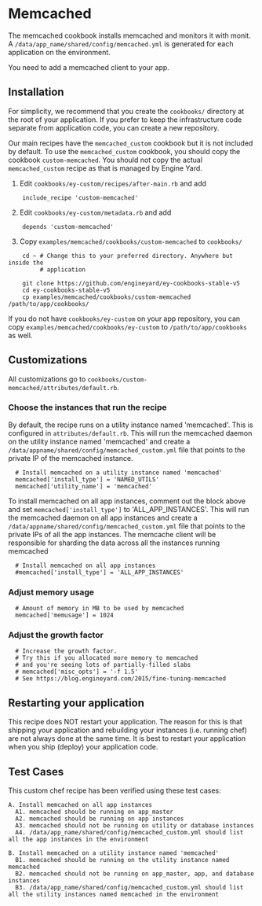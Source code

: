 # Memcached

The memcached cookbook installs memcached and monitors it with monit. A `/data/app_name/shared/config/memcached.yml` is generated for each application on the environment.

You need to add a memcached client to your app.

## Installation

For simplicity, we recommend that you create the `cookbooks/` directory at the
root of your application. If you prefer to keep the infrastructure code separate
from application code, you can create a new repository.

Our main recipes have the `memcached_custom` cookbook but it is not included by default.
To use the `memcached_custom` cookbook, you should copy the cookbook
`custom-memcached`. You should not copy the actual `memcached_custom` recipe as
that is managed by Engine Yard.

1. Edit `cookbooks/ey-custom/recipes/after-main.rb` and add

```
    include_recipe 'custom-memcached'
```

2. Edit `cookbooks/ey-custom/metadata.rb` and add

```
    depends 'custom-memcached'
```

3. Copy `examples/memcached/cookbooks/custom-memcached` to `cookbooks/`

```
    cd ~ # Change this to your preferred directory. Anywhere but inside the
         # application

    git clone https://github.com/engineyard/ey-cookbooks-stable-v5
    cd ey-cookbooks-stable-v5
    cp examples/memcached/cookbooks/custom-memcached /path/to/app/cookbooks/
```

If you do not have `cookbooks/ey-custom` on your app repository, you can copy
`examples/memcached/cookbooks/ey-custom` to `/path/to/app/cookbooks` as well.

## Customizations

All customizations go to `cookbooks/custom-memcached/attributes/default.rb`.

### Choose the instances that run the recipe

By default, the recipe runs on a utility instance named 'memcached'. This is configured in `attributes/default.rb`. This will run the memcached daemon on the utility instance named 'memcached' and create a `/data/appname/shared/config/memcached_custom.yml` file that points to the private IP of the memcached instance.

```
  # Install memcached on a utility instance named 'memcached'
  memcached['install_type'] = 'NAMED_UTILS'
  memcached['utility_name'] = 'memcached'
```

To install memcached on all app instances, comment out the block above and set `memcached['install_type']` to 'ALL_APP_INSTANCES'. This will run the memcached daemon on all app instances and create a `/data/appname/shared/config/memcached_custom.yml` file that points to the private IPs of all the app instances. The memcache client will be responsible for sharding the data across all the instances running memcached

```
  # Install memcached on all app instances
  #memcached['install_type'] = 'ALL_APP_INSTANCES'
```


### Adjust memory usage

```
  # Amount of memory in MB to be used by memcached
  memcached['memusage'] = 1024
```

### Adjust the growth factor

```
  # Increase the growth factor.
  # Try this if you allocated more memory to memcached
  # and you're seeing lots of partially-filled slabs
  # memcached['misc_opts'] = '-f 1.5'
  # See https://blog.engineyard.com/2015/fine-tuning-memcached
```

## Restarting your application

This recipe does NOT restart your application. The reason for this is that shipping
your application and rebuilding your instances (i.e. running chef) are not
always done at the same time. It is best to restart your application
when you ship (deploy) your application code.

## Test Cases

This custom chef recipe has been verified using these test cases:

```
A. Install memcached on all app instances
  A1. memcached should be running on app_master
  A2. memcached should be running on app instances
  A3. memcached should not be running on utility or database instances
  A4. /data/app_name/shared/config/memcached_custom.yml should list all the app instances in the environment

B. Install memcached on a utility instance named 'memcached'
  B1. memcached should be running on the utility instance named memcached
  B2. memcached should not be running on app_master, app, and database instances
  B3. /data/app_name/shared/config/memcached_custom.yml should list all the utility instances named memcached in the environment
```
